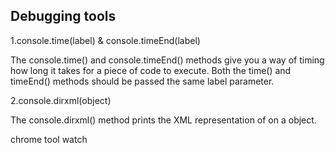 ## Debugging tools

1.console.time(label) & console.timeEnd(label)

The console.time() and console.timeEnd() methods give you a way of timing how long it takes for a piece of code to execute. Both the time() and timeEnd() methods should be passed the same label parameter.

2.console.dirxml(object)

The console.dirxml() method prints the XML representation of on a object.

chrome tool watch
